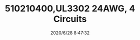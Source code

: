 ﻿---
layout: post 
title: 510210400,UL3302 24AWG, 4 Circuits
tags: 51021
categories: wire-harness
overview: 510210400,UL3302 24AWG, 4 Circuits
part_number: 510210400
thumb_img: static/202006/381-thumb-20200628164833.jpg
small_img: static/202006/381-20200628164833.jpg
date: 2020/6/28 8:47:32
---



